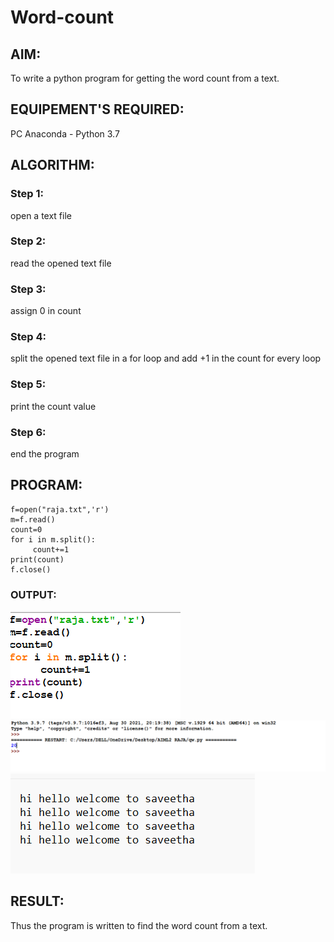 # Word-count
## AIM:
To write a python program for getting the word count from a text.
## EQUIPEMENT'S REQUIRED: 
PC
Anaconda - Python 3.7
## ALGORITHM: 
### Step 1:
open a text file

### Step 2: 
read the opened text file

### Step 3: 
assign 0 in  count 
### Step 4:
split the opened text file in a for loop and add +1 in the count for every loop

### Step 5:
print the count value

### Step 6: 
end the program

## PROGRAM:
```
f=open("raja.txt",'r')
m=f.read()
count=0
for i in m.split():
     count+=1
print(count)
f.close()
```

### OUTPUT:
![output](/Screenshot%202023-07-25%20134323.png)
![output](/Screenshot%202023-07-31%20192613.png)
![output](/Screenshot%202023-07-31%20192709.png)


## RESULT:
Thus the program is written to find the word count from a text.
